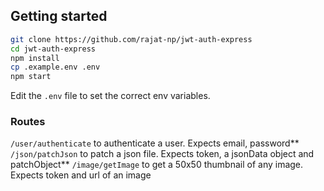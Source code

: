 ## Getting started

```bash
git clone https://github.com/rajat-np/jwt-auth-express
cd jwt-auth-express
npm install
cp .example.env .env
npm start
```

Edit the `.env` file to set the correct env variables.

### Routes

`/user/authenticate` to authenticate a user. Expects email, password**
`/json/patchJson` to patch a json file. Expects token, a jsonData object and patchObject**
`/image/getImage` to get a 50x50 thumbnail of any image. Expects token and url of an image
